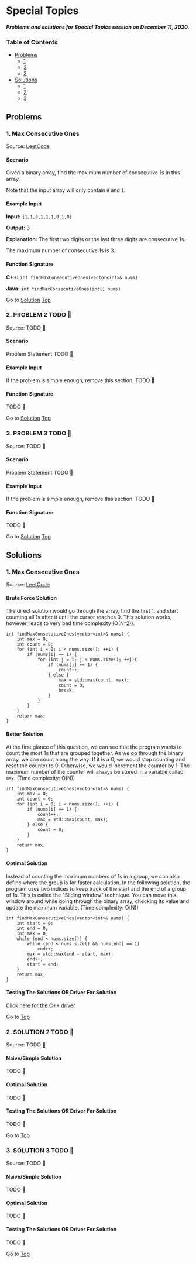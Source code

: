 <!-- Don't remove -->
<a name="top"/>

# Special Topics

***Problems and solutions for Special Topics session on December 11, 2020.***

### Table of Contents

* [Problems](#problems)
  * [1](#p1)
  * [2](#p2)
  * [3](#p3)
* [Solutions](#solutions)
  * [1](#s1)
  * [2](#s2)
  * [3](#s3)

<!-- Don't remove -->
<a name="problems"/>

## Problems

<a name="p1"/>

### 1. Max Consecutive Ones

Source: [LeetCode](https://leetcode.com/problems/max-consecutive-ones/)

#### Scenario

Given a binary array, find the maximum number of consecutive 1s in this array.

Note that the input array will only contain `0` and `1`.

#### Example Input

**Input:** `[1,1,0,1,1,1,0,1,0]`

**Output:** 3

**Explanation:** 
The first two digits or the last three digits are consecutive 1s.

The maximum number of consecutive 1s is 3.

#### Function Signature

**C++:** `int findMaxConsecutiveOnes(vector<int>& nums)`

**Java:** `int findMaxConsecutiveOnes(int[] nums)`

<!-- Don't remove -->
Go to [Solution](#s1)   [Top](#top)

<!-- Don't remove -->
<a name="p2"/>

### 2. PROBLEM 2 TODO :bug:

Source: TODO :bug:

#### Scenario

Problem Statement TODO :bug:

#### Example Input

If the problem is simple enough, remove this section. TODO :bug:

#### Function Signature

TODO :bug:

<!-- Don't remove -->
Go to [Solution](#s2)   [Top](#top)

<!-- Don't remove -->
<a name="p3"/>

### 3. PROBLEM 3 TODO :bug:

Source: TODO :bug:

#### Scenario

Problem Statement TODO :bug:

#### Example Input

If the problem is simple enough, remove this section. TODO :bug:

#### Function Signature

TODO :bug:

<!-- Don't remove -->
Go to [Solution](#s3)   [Top](#top)

<!-- Don't remove -->
<a name="solutions"/>

## Solutions

<!-- Don't remove -->
<a name="s1"/>

### 1. Max Consecutive Ones

Source: [LeetCode](https://leetcode.com/problems/max-consecutive-ones/)

#### Brute Force Solution

The direct solution would go through the array, find the first 1, and 
start counting all 1s after it until the cursor reaches 0. This solution
works, however, leads to very bad time complexity (O(N^2)).

```
int findMaxConsecutiveOnes(vector<int>& nums) {
    int max = 0;
    int count = 0;
    for (int i = 0; i < nums.size(); ++i) {
        if (nums[i] == 1) {
            for (int j = i; j < nums.size(); ++j){
                if (nums[j] == 1) {
                    count++;
                } else {
                    max = std::max(count, max);
                    count = 0;
                    break;
                }
            }
        }
    }
    return max;
}
```


#### Better Solution

At the first glance of this question, we can see that the program wants to 
count the most 1s that are grouped together. As we go through the binary 
array, we can count along the way: If it is a 0, we would stop counting 
and reset the counter to 0. Otherwise, we would increment the counter by 1. 
The maximum number of the counter will always be stored in a variable called 
`max`. (Time complexity: O(N))

```
int findMaxConsecutiveOnes(vector<int>& nums) {
    int max = 0;
    int count = 0;
    for (int i = 0; i < nums.size(); ++i) {
        if (nums[i] == 1) {
            count++;
            max = std::max(count, max);
        } else {
            count = 0;
        }
    }
    return max;
}
```

#### Optimal Solution

Instead of counting the maximum numbers of 1s in a group, we can also define 
where the group is for faster calculation. In the following solution, the 
program uses two indices to keep track of the start and the end of a group 
of 1s. This is called the "Sliding window" technique. You can move this 
window around while going through the binary array, checking its value and 
update the maximum variable. (Time complexity: O(N))

```
int findMaxConsecutiveOnes(vector<int>& nums) {
    int start = 0;
    int end = 0;
    int max = 0;
    while (end < nums.size()) {
        while (end < nums.size() && nums[end] == 1)
            end++;
        max = std::max(end - start, max);
        end++;
        start = end;
    }
    return max;
}
```

#### Testing The Solutions OR Driver For Solution

[Click here for the C++ driver](./QuestionOne/driver.cpp)

<!-- Don't remove -->
Go to [Top](#top)

<!-- Don't remove -->
<a name="s2"/>

### 2. SOLUTION 2 TODO :bug:

Source: TODO :bug:

#### Naive/Simple Solution

TODO :bug:

#### Optimal Solution

TODO :bug:

#### Testing The Solutions OR Driver For Solution

TODO :bug:

<!-- Don't remove -->
Go to [Top](#top)

<!-- Don't remove -->
<a name="s3"/>

### 3. SOLUTION 3 TODO :bug:

Source: TODO :bug:

#### Naive/Simple Solution 

TODO :bug:

#### Optimal Solution

TODO :bug:

#### Testing The Solutions OR Driver For Solution

TODO :bug:

<!-- Don't remove -->
Go to [Top](#top)
